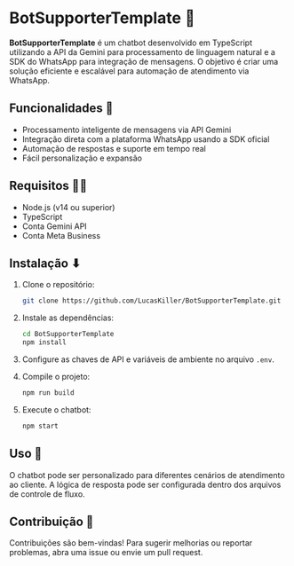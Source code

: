 # BotSupporterTemplate 🤖

**BotSupporterTemplate** é um chatbot desenvolvido em TypeScript utilizando a API da Gemini para processamento de linguagem natural e a SDK do WhatsApp para integração de mensagens. O objetivo é criar uma solução eficiente e escalável para automação de atendimento via WhatsApp.

## Funcionalidades 🔨

- Processamento inteligente de mensagens via API Gemini
- Integração direta com a plataforma WhatsApp usando a SDK oficial
- Automação de respostas e suporte em tempo real
- Fácil personalização e expansão

## Requisitos 👨‍💻

- Node.js (v14 ou superior)
- TypeScript
- Conta Gemini API
- Conta Meta Business

## Instalação ⬇

1. Clone o repositório:

   ```bash
   git clone https://github.com/LucasKiller/BotSupporterTemplate.git
   ```

2. Instale as dependências:

   ```bash
   cd BotSupporterTemplate
   npm install
   ```

3. Configure as chaves de API e variáveis de ambiente no arquivo `.env`.

4. Compile o projeto:

   ```bash
   npm run build
   ```

5. Execute o chatbot:

   ```bash
   npm start
   ```

## Uso 🤔

O chatbot pode ser personalizado para diferentes cenários de atendimento ao cliente. A lógica de resposta pode ser configurada dentro dos arquivos de controle de fluxo.

## Contribuição 🤝

Contribuições são bem-vindas! Para sugerir melhorias ou reportar problemas, abra uma issue ou envie um pull request.
